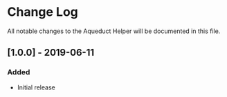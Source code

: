 # Change Log
All notable changes to the Aqueduct Helper will be documented in this file.

## [1.0.0] - 2019-06-11
### Added
- Initial release